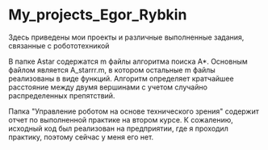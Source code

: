 # My_projects_Egor_Rybkin
Здесь приведены мои проекты и различные выполненные задания, связанные с робототехникой

В папке Astar содержатся m файлы алгоритма поиска A*. Основным файлом является A_starrr.m, в котором остальные m файлы реализованы в виде функций. Алгоритм определяет кратчайшее расстояние между двумя вершинами с учетом случайно распределенных препятствий.

Папка "Управление роботом на основе технического зрения" содержит отчет по выполненной практике на втором курсе. К сожалению, исходный код был реализован на предприятии, где я проходил практику, поэтому сейчас у меня его нет.
